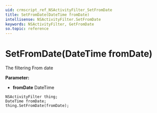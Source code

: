 ```yaml
---
uid: crmscript_ref_NSActivityFilter_SetFromDate
title: SetFromDate(DateTime fromDate)
intellisense: NSActivityFilter.SetFromDate
keywords: NSActivityFilter, GetFromDate
so.topic: reference
---
```


# SetFromDate(DateTime fromDate)

The filtering From date

**Parameter:** 
* **fromDate** DateTime

```crmscript
NSActivityFilter thing;
DateTime fromDate;
thing.SetFromDate(fromDate);
```

